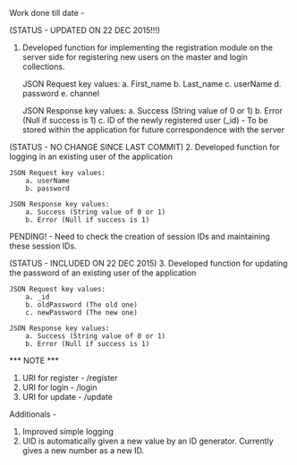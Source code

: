 Work done till date - 

(STATUS - UPDATED ON 22 DEC 2015!!!)
1. Developed function for implementing the registration module on the server side for registering new users on the master and login collections. 

	JSON Request key values:
		a. First_name
		b. Last_name
		c. userName
		d. password
		e. channel

	JSON Response key values:
		a. Success (String value of 0 or 1)
		b. Error (Null if success is 1)
		c. ID of the newly registered user (_id) - To be stored within the application for future correspondence with the server 

(STATUS - NO CHANGE SINCE LAST COMMIT)
2. Developed function for logging in an existing user of the application

	JSON Request key values:
		a. userName
		b. password

	JSON Response key values:
		a. Success (String value of 0 or 1)
		b. Error (Null if success is 1)

   PENDING! - Need to check the creation of session IDs and maintaining these session IDs.

(STATUS - INCLUDED ON 22 DEC 2015)
3. Developed function for updating the password of an existing user of the application

	JSON Request key values:
		a. _id
		b. oldPassword (The old one)
		c. newPassword (The new one)

	JSON Response key values:
		a. Success (String value of 0 or 1)
		b. Error (Null if success is 1)

*** NOTE ***
1. URI for register - /register
2. URI for login - /login
3. URI for update - /update


Additionals -		
1. Improved simple logging
2. UID is automatically given a new value by an ID generator. Currently gives a new number as a new ID.